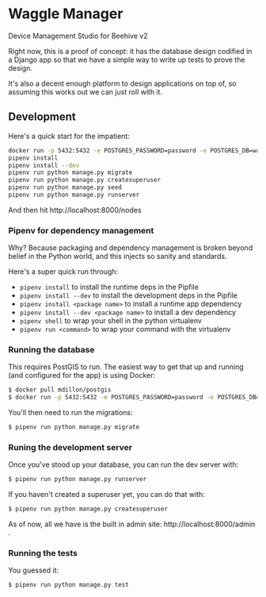 # Waggle Manager

Device Management Studio for Beehive v2

Right now, this is a proof of concept: it has the database design codified in a Django
app so that we have a simple way to write up tests to prove the design.

It's also a decent enough platform to design applications on top of, so assuming this
works out we can just roll with it.

## Development

Here's a quick start for the impatient:

```bash
docker run -p 5432:5432 -e POSTGRES_PASSWORD=password -e POSTGRES_DB=waggle_manager -d mdillon/postgis
pipenv install
pipenv install --dev
pipenv run python manage.py migrate
pipenv run python manage.py createsuperuser
pipenv run python manage.py seed
pipenv run python manage.py runserver
```

And then hit http://localhost:8000/nodes

### Pipenv for dependency management

Why? Because packaging and dependency management is broken beyond belief
in the Python world, and this injects so sanity and standards.

Here's a super quick run through:

- `pipenv install` to install the runtime deps in the Pipfile
- `pipenv install --dev` to install the development deps in the Pipfile
- `pipenv install <package name>` to install a runtime app dependency
- `pipenv install --dev <package name>` to install a dev dependency
- `pipenv shell` to wrap your shell in the python virtualenv
- `pipenv run <command>` to wrap your command with the virtualenv

### Running the database

This requires PostGIS to run. The easiest way to get that up and running (and 
configured for the app) is using Docker:

```bash
$ docker pull mdillon/postgis
$ docker run -p 5432:5432 -e POSTGRES_PASSWORD=password -e POSTGRES_DB=waggle_manager mdillon/postgis
```

You'll then need to run the migrations:

```bash
$ pipenv run python manage.py migrate
```

### Runing the development server

Once you've stood up your database, you can run the dev server with:

```bash
$ pipenv run python manage.py runserver
```

If you haven't created a superuser yet, you can do that with:

```bash
$ pipenv run python manage.py createsuperuser
```

As of now, all we have is the built in admin site: http://localhost:8000/admin .

### Running the tests

You guessed it:

```bash
$ pipenv run python manage.py test
```
